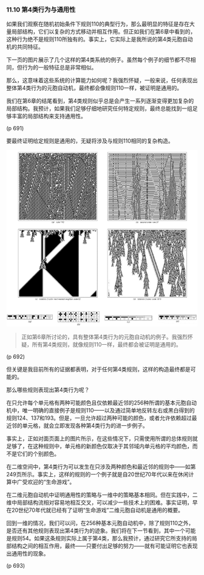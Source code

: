 ### 11.10  第4类行为与通用性

如果我们观察在随机初始条件下规则110的典型行为，那么最明显的特征是存在大量局部结构，它们以复杂的方式移动并相互作用。但正如我们在第6章中看到的，这种行为绝不是规则110所独有的。事实上，它实际上是我所说的第4类元胞自动机的共同特征。

下一页的图片展示了几个这样的第4类系统的例子。虽然每个例子的细节都不尽相同，但行为的一般特征总是非常相似。

那么，这意味着这些系统的计算能力如何呢？我强烈怀疑，一般来说，任何表现出整体第4类行为的元胞自动机，最终都会像规则110一样，被证明是通用的。

我们在第6章的结尾看到，第4类规则似乎总是会产生一系列逐渐变得更加复杂的局部结构。我预计，如果我们足够仔细地研究任何特定规则，最终总能找到一组足够丰富的局部结构来支持通用性。

(p 691)

要最终证明给定规则是通用的，无疑将涉及与规则110相同的复杂构造。

![](assets/p692.png)

>正如第6章所讨论的，具有整体第4类行为的元胞自动机的例子。我强烈怀疑，所有第4类规则，就像规则110一样，最终都会被证明是通用的。

(p 692)

但关键是我目前所有的证据都表明，对于任何第4类规则，这样的构造最终都是可能的。

那么哪些规则表现出第4类行为呢？

在只允许每个单元格有两种可能颜色且仅依赖最近邻的256种所谓的基本元胞自动机中，唯一明确的直接例子是规则110——以及通过简单地反转左右或黑白得到的规则124、137和193。但是，一旦允许超过两种可能的颜色，或者允许依赖超过最近邻的单元格，就会立即发现各种第4类行为的进一步例子。

事实上，正如对面页面上的图片所示，在这些情况下，只需使用所谓的总体规则就足够了，在这种规则中，单元格的新颜色仅取决于其邻域内单元格的平均颜色，而不是它们的个别颜色。

在二维空间中，第4类行为可以发生在只涉及两种颜色和最近邻的规则中——如第249页所示。事实上，这样的规则的一个例子就是自20世纪70年代以来在休闲计算中广受欢迎的“生命游戏”。

在二维元胞自动机中证明通用性的策略与一维中的策略基本相同。但在实践中，二维中局部结构流相对容易地相互交叉，可以减少一些技术上的困难。事实证明，早在20世纪70年代就已经有了证明“生命游戏”二维元胞自动机是通用的概要。

回到一维的情况，我们可以问，在256种基本元胞自动机中，除了规则110之外，是否还有其他规则表现出第4类行为的迹象。我们将在下一节看到，其中一个可能是规则54。如果这条规则实际上属于第4类，那么我预计，通过研究它所支持的局部结构之间的相互作用，最终——只要付出足够的努力——就有可能证明它也表现出通用性的现象。

(p 693)

